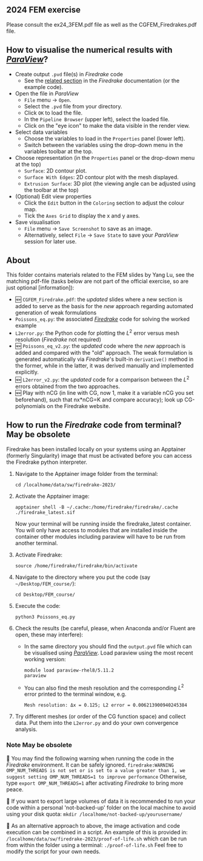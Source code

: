 ## 2024 FEM exercise
Please consult the ex24_3FEM.pdf file as well as the CGFEM_Firedrakes.pdf file.

## How to visualise the numerical results with [*ParaView*](https://www.paraview.org/)?
- Create output `.pvd` file(s) in *Firedrake* code
   - See the [related section](https://www.firedrakeproject.org/visualisation.html#creating-output-files) in the *Firedrake* documentation (or the example code).
- Open the file in *ParaView*
   - `File` menu -> `Open`.
   -  Select the `.pvd` file from your directory.
   -  Click `OK` to load the file.
   - In the `Pipeline Browser` (upper left), select the loaded file.
   - Click on the "eye icon" to make the data visible in the render view.
- Select data variables
   - Choose the variables to load in the `Properties` panel (lower left).
   - Switch between the variables using the drop-down menu in the variables toolbar at the top.
- Choose representation (in the `Properties` panel or the drop-down menu at the top)
   - `Surface`: 2D contour plot.
   - `Surface With Edges`: 2D contour plot with the mesh displayed.
   - `Extrusion Surface`: 3D plot (the viewing angle can be adjusted using the toolbar at the top)
- (Optional) Edit view properties
   - Click the `Edit` button in the `Coloring` section to adjust the colour map.
   - Tick the `Axes Grid` to display the x and y axes.
- Save visualisation
   - `File` menu -> `Save Screenshot` to save as an image.
   - Alternatively, select `File` -> `Save State` to save your *ParaView* session for later use.

## About
This folder contains materials related to the FEM slides by Yang Lu, see the matching pdf-file (tasks below are not part of the official exercise, so are just optional [information]):
- :new: `CGFEM_Firedrake.pdf`: the *updated* slides where a new section is added to serve as the basis for the *new* approach regarding automated generation of weak formulations
- `Poissons_eq.py`: the associated [*Firedrake*](https://www.firedrakeproject.org/) code for solving the worked example
- `L2error.py`: the Python code for plotting the $L^2$ error versus mesh resolution (*Firedrake* not required)
- :new: `Poissons_eq_v2.py`: the *updated* code where the *new* approach is added and compared with the "old" approach. The weak formulation is generated automatically via *Firedrake*'s built-in `derivative()` method in the former, while in the latter, it was derived manually and implemented explicitly.
- :new: `L2error_v2.py`: the *updated* code for a comparison between the $L^2$ errors obtained from the two approaches.
- :new: Play with nCG (in line with CG, now 1, make it a variable nCG you set beforehand), such that nx*nCG=K and compare accuracy); look up CG-polynomials on the Firedrake website.

## How to run the *Firedrake* code from terminal? May be obsolete
Firedrake has been installed locally on your systems using an Apptainer (formerly Singularity) image that must be activated before you can access the Firedrake python interpreter.

1. Navigate to the Apptainer image folder from the terminal:
   ```
   cd /localhome/data/sw/firedrake-2023/
   ```
   
2. Activate the Apptainer image:
   ```
   apptainer shell -B ~/.cache:/home/firedrake/firedrake/.cache ./firedrake_latest.sif
   ```
   Now your terminal will be running inside the firedrake_latest container. You will only have access to modules that are installed inside the          container other modules including paraview will have to be run from another terminal.

3. Activate Firedrake:
   ```
   source /home/firedrake/firedrake/bin/activate
   ```

4. Navigate to the directory where you put the code (say `~/Desktop/FEM_course/`):
    ```
    cd Desktop/FEM_course/
    ```
          
5. Execute the code:
    ```
    python3 Poissons_eq.py
    ```
6. Check the results (be careful, please, when Anaconda and/or Fluent are open, these may interfere):
   - In the same directory you should find the `output.pvd` file which can be visualised using [*ParaView*](https://www.paraview.org/). Load paraview using the most recent working version:
     ```
     module load paraview-rhel8/5.11.2
     paraview
     ```
   - You can also find the mesh resolution and the corresponding $L^2$ error printed to the terminal window, e.g.
     ```
     Mesh resolution: Δx = 0.125; L2 error = 0.006213900940245384
     ```
7. Try different meshes (or order of the CG function space) and collect data. Put them into the `L2error.py` and do your own convergence analysis.

### Note May be obsolete
:eyes:  You may find the following warning when running the code in the *Firedrake* environment. It can be safely ignored.
        ```
        firedrake:WARNING OMP_NUM_THREADS is not set or is set to a value greater than 1, we suggest setting OMP_NUM_THREADS=1 to improve performance
        ```
        Otherwise, type `export OMP_NUM_THREADS=1` after activating *Firedrake* to bring more peace.


👀     If you want to export large volumes of data it is recommended to run your code within a personal 'not-backed-up' folder on the local machine         to avoid using your disk quota:
       ```
       mkdir /localhome/not-backed-up/yourusername/
       ```

👀     As an alternative approach to above, the image activation and code execution can be combined in a script. An example of this is provided in:
      ```
      /localhome/data/sw/firedrake-2023/proof-of-life.sh
      ```
      which can be run from within the folder using a terminal:
      ```
      ./proof-of-life.sh
      ```
      Feel free to modify the script for your own needs.
      
